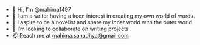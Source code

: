 - 👋 Hi, I’m @mahima1497
- 👀 I am a writer having a keen interest in creating my own world of words. 
- 🌱 I aspire to be a novelist and share my inner world with the outer world.
- 💞️ I’m looking to collaborate on writing projects .
- 📫 Reach me at mahima.sanadhya@gmail.com

<!---
mahima1497/mahima1497 is a ✨ special ✨ repository because its `README.md` (this file) appears on your GitHub profile.
You can click the Preview link to take a look at your changes.
--->
